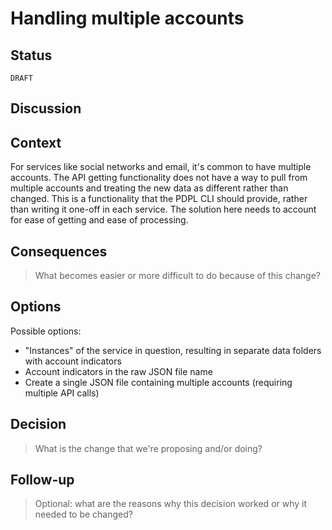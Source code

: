 # Handling multiple accounts

## Status

`DRAFT`

## Discussion



## Context

For services like social networks and email, it's common to have multiple accounts. The API getting functionality does not have a way to pull from multiple accounts and treating the new data as different rather than changed. This is a functionality that the PDPL CLI should provide, rather than writing it one-off in each service. The solution here needs to account for ease of getting and ease of processing.

## Consequences

> What becomes easier or more difficult to do because of this change?

## Options

Possible options:

- "Instances" of the service in question, resulting in separate data folders with account indicators
- Account indicators in the raw JSON file name
- Create a single JSON file containing multiple accounts (requiring multiple API calls)

## Decision

> What is the change that we're proposing and/or doing?

## Follow-up

> Optional: what are the reasons why this decision worked or why it needed to be changed?